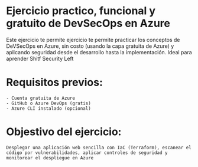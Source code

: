 # Ejercicio practico, funcional y gratuito de DevSecOps en Azure

Este ejercicio te permite ejercicio te permite practicar los conceptos de DeVSecOps en Azure, sin costo (usando la capa gratuita de Azure) y aplicando seguridad desde el desarrollo hasta la implementación. Ideal para aprender Shitf Security Left

  # Requisitos previos: 
    - Cuenta gratuita de Azure
    - GitHub o Azure DevOps (gratis)
    - Azure CLI instalado (opcional)
  # Objestivo del ejercicio:
    Desplegar una aplicación web sencilla con IaC (Terraform), escanear el código por vulnerabilidades, aplicar controles de seguridad y monitorear el despliegue en Azure
